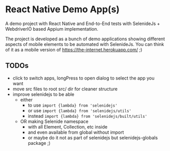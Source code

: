 # React Native Demo App(s)

A demo project with React Native and End-to-End tests with SelenideJs + WebdriverIO based Appium implementation.

The project is developed as a bunch of demo applications showing different aspects of mobile elements to be automated with SelenideJs. You can think of it as a mobile version of https://the-internet.herokuapp.com/ ;)

## TODOs

* click to switch apps, longPress to open dialog to select the app you want
* move src files to root src/ dir for cleaner structure
* improve selenidejs to be able
  * either
    * to use `import {lambda} from 'selenidejs'`
    * or use `import {lambda} from 'selenidejs/utils'`
    * instead `import {lambda} from 'selenidejs/built/utils'`
  * OR making Selenide namespace
    * with all Element, Collection, etc inside
    * and even available from global without import
    * or maybe do it not as part of selenidejs but selenidejs-globals package ;)
